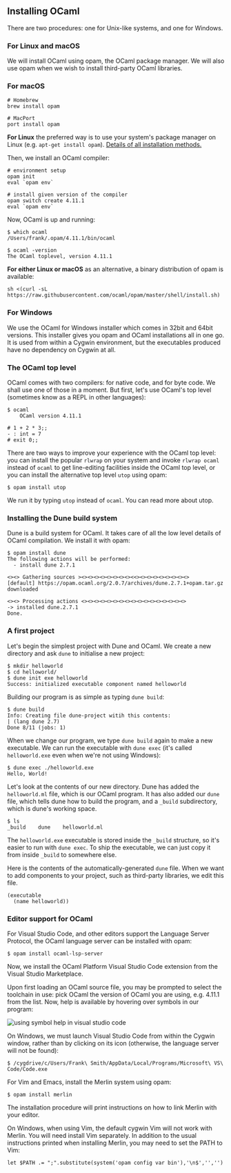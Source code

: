 ## Installing OCaml

There are two procedures: one for Unix-like systems, and one for Windows.

### For Linux and macOS

We will install OCaml using opam, the OCaml package manager. We will also use opam when we wish to install third-party OCaml libraries.

### For macOS

```
# Homebrew
brew install opam

# MacPort
port install opam
```

**For Linux** the preferred way is to use your system's package manager on Linux (e.g. `apt-get install opam`). [Details of all installation methods.](/resources/installocamldetail)

Then, we install an OCaml compiler:

```
# environment setup
opam init
eval `opam env`

# install given version of the compiler
opam switch create 4.11.1
eval `opam env`
```

Now, OCaml is up and running:

```
$ which ocaml
/Users/frank/.opam/4.11.1/bin/ocaml

$ ocaml -version
The OCaml toplevel, version 4.11.1
```

**For either Linux or macOS** as an alternative, a binary distribution of opam is available:

```
sh <(curl -sL https://raw.githubusercontent.com/ocaml/opam/master/shell/install.sh)
```

### For Windows

We use the OCaml for Windows installer which comes in 32bit and 64bit versions. This installer gives you opam and OCaml installations all in one go. It is used from within a Cygwin environment, but the executables produced have no dependency on Cygwin at all.

### The OCaml top level

OCaml comes with two compilers: for native code, and for byte code. We shall use one of those in a moment. But first, let's use OCaml's top level (sometimes know as a REPL in other languages):

```
$ ocaml
    OCaml version 4.11.1

# 1 + 2 * 3;;
- : int = 7
# exit 0;;
```

There are two ways to improve your experience with the OCaml top level: you can install the popular `rlwrap` on your system and invoke `rlwrap ocaml` instead of `ocaml` to get line-editing facilities inside the OCaml top level, or you can install the alternative top level `utop` using opam:

```
$ opam install utop
```

We run it by typing `utop` instead of `ocaml`. You can read more about utop.

### Installing the Dune build system

Dune is a build system for OCaml. It takes care of all the low level details of OCaml compilation. We install it with opam:

```
$ opam install dune
The following actions will be performed:
  - install dune 2.7.1

<><> Gathering sources ><><><><><><><><><<><><><><><><><><>
[default] https://opam.ocaml.org/2.0.7/archives/dune.2.7.1+opam.tar.gz
downloaded

<><> Processing actions <><><><><><><><><><><><><><><><><>
-> installed dune.2.7.1
Done.
```

### A first project

Let's begin the simplest project with Dune and OCaml. We create a new directory and ask `dune` to initialise a new project:

```
$ mkdir helloworld
$ cd helloworld/
$ dune init exe helloworld
Success: initialized executable component named helloworld
```

Building our program is as simple as typing `dune build`:

```
$ dune build
Info: Creating file dune-project witih this contents:
| (lang dune 2.7)
Done 8/11 (jobs: 1)
```

When we change our program, we type `dune build` again to make a new executable. We can run the executable with `dune exec` (it's called `helloworld.exe` even when we're not using Windows):

```
$ dune exec ./helloworld.exe
Hello, World!
```

Let's look at the contents of our new directory. Dune has added the `helloworld.ml` file, which is our OCaml program. It has also added our `dune` file, which tells dune how to build the program, and a `_build` subdirectory, which is dune's working space.

```
$ ls
_build    dune    helloworld.ml
```

The `helloworld.exe` executable is stored inside the `_build` structure, so it's easier to run with `dune exec`. To ship the executable, we can just copy it from inside `_build` to somewhere else.

Here is the contents of the automatically-generated `dune` file. When we want to add components to your project, such as third-party libraries, we edit this file.

```
(executable
  (name helloworld))
```

### Editor support for OCaml

For Visual Studio Code, and other editors support the Language Server Protocol, the OCaml language server can be installed with opam:

```
$ opam install ocaml-lsp-server
```

Now, we install the OCaml Platform Visual Studio Code extension from the Visual Studio Marketplace.

Upon first loading an OCaml source file, you may be prompted to select the toolchain in use: pick OCaml the version of OCaml you are using, e.g. 4.11.1 from the list. Now, help is available by hovering over symbols in our program:

![using symbol help in visual studio code](/static/vscodeSymbolHelp.png)

On Windows, we must launch Visual Studio Code from within the Cygwin window, rather than by clicking on its icon (otherwise, the language server will not be found):

```
$ /cygdrive/c/Users/Frank\ Smith/AppData/Local/Programs/Microsoft\ VS\ Code/Code.exe
```

For Vim and Emacs, install the Merlin system using opam:

```
$ opam install merlin
```

The installation procedure will print instructions on how to link Merlin with your editor.

On Windows, when using Vim, the default cygwin Vim will not work with Merlin. You will need install Vim separately. In addition to the usual instructions printed when installing Merlin, you may need to set the PATH to Vim:

```
let $PATH .= ";".substitute(system('opam config var bin'),'\n$','','')
```
